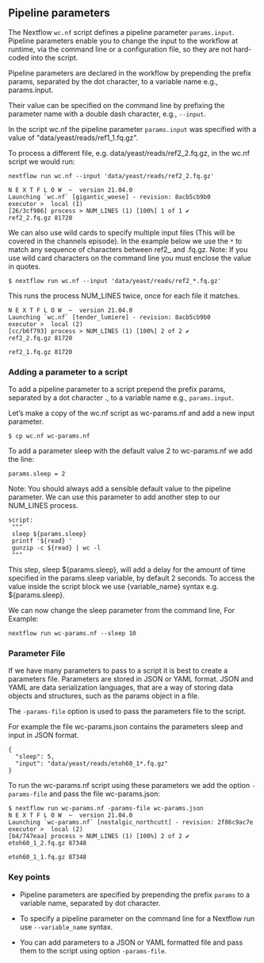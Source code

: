 ## Pipeline parameters
The Nextflow `wc.nf` script defines a pipeline parameter `params.input`. Pipeline parameters enable you to change the input to the workflow at runtime, via the command line or a configuration file, so they are not hard-coded into the script.

Pipeline parameters are declared in the workflow by prepending the prefix params, separated by the dot character, to a variable name e.g., params.input.

Their value can be specified on the command line by prefixing the parameter name with a double dash character, e.g., `--input`.

In the script wc.nf the pipeline parameter `params.input` was specified with a value of "data/yeast/reads/ref1_1.fq.gz".

To process a different file, e.g. data/yeast/reads/ref2_2.fq.gz, in the wc.nf script we would run:

```
nextflow run wc.nf --input 'data/yeast/reads/ref2_2.fq.gz'

N E X T F L O W  ~  version 21.04.0
Launching `wc.nf` [gigantic_woese] - revision: 8acb5cb9b0
executor >  local (1)
[26/3cf986] process > NUM_LINES (1) [100%] 1 of 1 ✔
ref2_2.fq.gz 81720
```

We can also use wild cards to specify multiple input files (This will be covered in the channels episode). In the example below we use the `*` to match any sequence of characters between ref2_ and .fq.gz. Note: If you use wild card characters on the command line you must enclose the value in quotes.

```
$ nextflow run wc.nf --input 'data/yeast/reads/ref2_*.fq.gz'
```

This runs the process NUM_LINES twice, once for each file it matches.

```
N E X T F L O W  ~  version 21.04.0
Launching `wc.nf` [tender_lumiere] - revision: 8acb5cb9b0
executor >  local (2)
[cc/b6f793] process > NUM_LINES (1) [100%] 2 of 2 ✔
ref2_2.fq.gz 81720

ref2_1.fq.gz 81720
```

### Adding a parameter to a script
To add a pipeline parameter to a script prepend the prefix params, separated by a dot character ., to a variable name e.g., `params.input`.

Let’s make a copy of the wc.nf script as wc-params.nf and add a new input parameter.
```
$ cp wc.nf wc-params.nf
```

To add a parameter sleep with the default value 2 to wc-params.nf we add the line:

```
params.sleep = 2
```

Note: You should always add a sensible default value to the pipeline parameter. We can use this parameter to add another step to our NUM_LINES process.

```
script:
 """
 sleep ${params.sleep}
 printf '${read} '
 gunzip -c ${read} | wc -l
 """
```

This step, sleep ${params.sleep}, will add a delay for the amount of time specified in the params.sleep variable, by default 2 seconds. To access the value inside the script block we use {variable_name} syntax e.g. ${params.sleep}.

We can now change the sleep parameter from the command line, For Example:

```
nextflow run wc-params.nf --sleep 10
```

### Parameter File
If we have many parameters to pass to a script it is best to create a parameters file. Parameters are stored in JSON or YAML format. JSON and YAML are data serialization languages, that are a way of storing data objects and structures, such as the params object in a file.

The `-params-file` option is used to pass the parameters file to the script.

For example the file wc-params.json contains the parameters sleep and input in JSON format.

```
{
  "sleep": 5,
  "input": "data/yeast/reads/etoh60_1*.fq.gz"
}
```

To run the wc-params.nf script using these parameters we add the option `-params-file` and pass the file wc-params.json:

```
$ nextflow run wc-params.nf -params-file wc-params.json
N E X T F L O W  ~  version 21.04.0
Launching `wc-params.nf` [nostalgic_northcutt] - revision: 2f86c9ac7e
executor >  local (2)
[b4/747eaa] process > NUM_LINES (1) [100%] 2 of 2 ✔
etoh60_1_2.fq.gz 87348

etoh60_1_1.fq.gz 87348
```

### Key points
- Pipeline parameters are specified by prepending the prefix `params` to a variable name, separated by dot character.

- To specify a pipeline parameter on the command line for a Nextflow run use `--variable_name` syntax.

- You can add parameters to a JSON or YAML formatted file and pass them to the script using option `-params-file`.